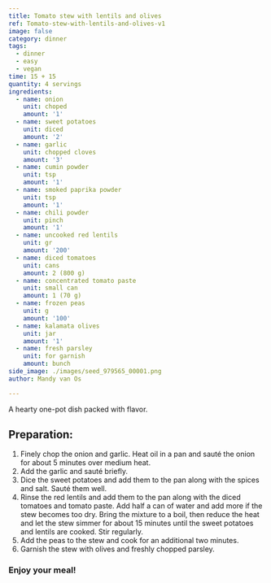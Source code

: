 ```yaml
---
title: Tomato stew with lentils and olives
ref: Tomato-stew-with-lentils-and-olives-v1
image: false
category: dinner
tags:
  - dinner
  - easy
  - vegan
time: 15 + 15
quantity: 4 servings
ingredients:
  - name: onion
    unit: choped
    amount: '1'
  - name: sweet potatoes
    unit: diced
    amount: '2'
  - name: garlic
    unit: chopped cloves
    amount: '3'
  - name: cumin powder
    unit: tsp
    amount: '1'
  - name: smoked paprika powder
    unit: tsp
    amount: '1'
  - name: chili powder
    unit: pinch
    amount: '1'
  - name: uncooked red lentils
    unit: gr
    amount: '200'
  - name: diced tomatoes
    unit: cans
    amount: 2 (800 g)
  - name: concentrated tomato paste
    unit: small can
    amount: 1 (70 g)
  - name: frozen peas
    unit: g
    amount: '100'
  - name: kalamata olives
    unit: jar
    amount: '1'
  - name: fresh parsley
    unit: for garnish
    amount: bunch
side_image: ./images/seed_979565_00001.png
author: Mandy van Os

---
```


A hearty one-pot dish packed with flavor. 

## Preparation:

1.	Finely chop the onion and garlic. Heat oil in a pan and sauté the onion for about 5 minutes over medium heat.
2.	Add the garlic and sauté briefly.
3.	Dice the sweet potatoes and add them to the pan along with the spices and salt. Sauté them well.
4.	Rinse the red lentils and add them to the pan along with the diced tomatoes and tomato paste. Add half a can of water and add more if the stew becomes too dry. Bring the mixture to a boil, then reduce the heat and let the stew simmer for about 15 minutes until the sweet potatoes and lentils are cooked. Stir regularly.
5.	Add the peas to the stew and cook for an additional two minutes.
6.	Garnish the stew with olives and freshly chopped parsley.


### Enjoy your meal!






